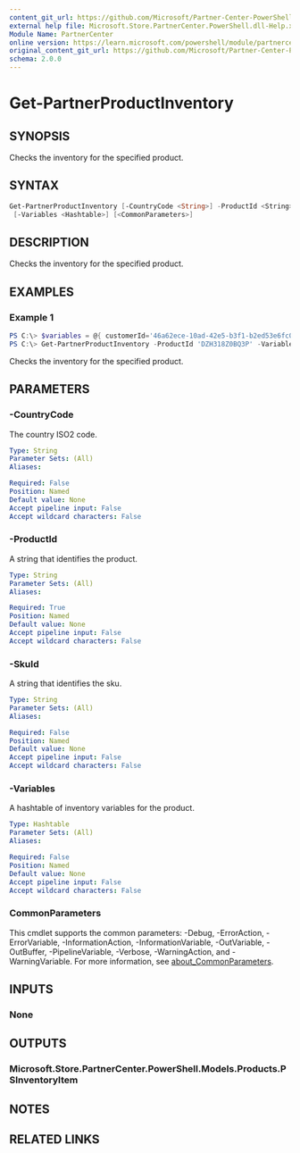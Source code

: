 ```yaml
---
content_git_url: https://github.com/Microsoft/Partner-Center-PowerShell/blob/master/docs/help/Get-PartnerProductInventory.md
external help file: Microsoft.Store.PartnerCenter.PowerShell.dll-Help.xml
Module Name: PartnerCenter
online version: https://learn.microsoft.com/powershell/module/partnercenter/Get-PartnerProductInventory
original_content_git_url: https://github.com/Microsoft/Partner-Center-PowerShell/blob/master/docs/help/Get-PartnerProductInventory.md
schema: 2.0.0
---
```


# Get-PartnerProductInventory

## SYNOPSIS
Checks the inventory for the specified product.

## SYNTAX

```powershell
Get-PartnerProductInventory [-CountryCode <String>] -ProductId <String> [-SkuId <String>]
 [-Variables <Hashtable>] [<CommonParameters>]
```

## DESCRIPTION
Checks the inventory for the specified product.

## EXAMPLES

### Example 1
```powershell
PS C:\> $variables = @{ customerId='46a62ece-10ad-42e5-b3f1-b2ed53e6fc08'; azureSubscriptionId='f5edca90-8799-44bd-ac59-64bd93285ed1'; armRegionName='uswest' }
PS C:\> Get-PartnerProductInventory -ProductId 'DZH318Z0BQ3P' -Variables $variables
```

Checks the inventory for the specified product.

## PARAMETERS

### -CountryCode
The country ISO2 code.

```yaml
Type: String
Parameter Sets: (All)
Aliases:

Required: False
Position: Named
Default value: None
Accept pipeline input: False
Accept wildcard characters: False
```

### -ProductId
A string that identifies the product.

```yaml
Type: String
Parameter Sets: (All)
Aliases:

Required: True
Position: Named
Default value: None
Accept pipeline input: False
Accept wildcard characters: False
```

### -SkuId
A string that identifies the sku.

```yaml
Type: String
Parameter Sets: (All)
Aliases:

Required: False
Position: Named
Default value: None
Accept pipeline input: False
Accept wildcard characters: False
```

### -Variables
A hashtable of inventory variables for the product.

```yaml
Type: Hashtable
Parameter Sets: (All)
Aliases:

Required: False
Position: Named
Default value: None
Accept pipeline input: False
Accept wildcard characters: False
```

### CommonParameters
This cmdlet supports the common parameters: -Debug, -ErrorAction, -ErrorVariable, -InformationAction, -InformationVariable, -OutVariable, -OutBuffer, -PipelineVariable, -Verbose, -WarningAction, and -WarningVariable. For more information, see [about_CommonParameters](http://go.microsoft.com/fwlink/?LinkID=113216).

## INPUTS

### None

## OUTPUTS

### Microsoft.Store.PartnerCenter.PowerShell.Models.Products.PSInventoryItem

## NOTES

## RELATED LINKS
